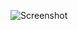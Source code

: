 ![Screenshot](https://raw.githubusercontent.com/Cryakl/Ultimate-RAT-Collection/refs/heads/main/LuxNet/LuxNET%20RAT%20v1.1.0.4/Screenshot.png)
